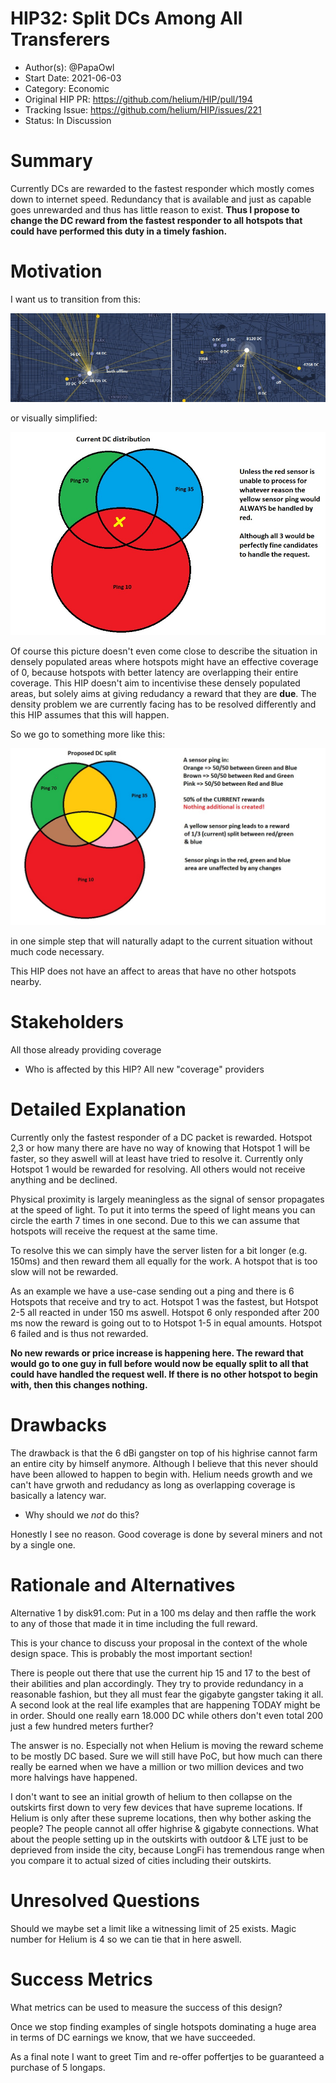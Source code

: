 # HIP32: Split DCs Among All Transferers

- Author(s): @PapaOwl 
- Start Date: 2021-06-03
- Category: Economic
- Original HIP PR: https://github.com/helium/HIP/pull/194
- Tracking Issue: https://github.com/helium/HIP/issues/221
- Status: In Discussion

# Summary
[summary]: #summary

Currently DCs are rewarded to the fastest responder which mostly comes down to internet speed. Redundancy that is available and just as capable goes unrewarded and thus has little reason to exist.
**Thus I propose to change the DC reward from the fastest responder to all hotspots that could have performed this duty in a timely fashion.**
# Motivation
[motivation]: #motivation

I want us to transition from this:


![Real Example](./0032-split-dcs/Real_Example.jpg)

or visually simplified:

![Current DC Split](./0032-split-dcs/Current_Split.jpg)

Of course this picture doesn't even come close to describe the situation in densely populated areas where hotspots might have an effective coverage of 0, because hotspots with better latency are overlapping their entire coverage. This HIP doesn't aim to incentivise these densely populated areas, but solely aims at giving redudancy a reward that they are **due**. The density problem we are currently facing has to be resolved differently and this HIP assumes that this will happen.

So we go to something more like this:

![Proposed DC Split](./0032-split-dcs/Proposed_Split.jpg)

in one simple step that will naturally adapt to the current situation without much code necessary.

This HIP does not have an affect to areas that have no other hotspots nearby. 

# Stakeholders
[stakeholders]: #stakeholders
All those already providing coverage
* Who is affected by this HIP?
All new "coverage" providers

# Detailed Explanation
[detailed-explanation]: #detailed-explanation

Currently only the fastest responder of a DC packet is rewarded. Hotspot 2,3 or how many there are have no way of knowing that Hotspot 1 will be faster, so they aswell will at least have tried to resolve it. Currently only Hotspot 1 would be rewarded for resolving. All others would not receive anything and be declined.

Physical proximity is largely meaningless as the signal of sensor propagates at the speed of light. To put it into terms the speed of light means you can circle the earth 7 times in one second. Due to this we can assume that hotspots will receive the request at the same time.

To resolve this we can simply have the server listen for a bit longer (e.g. 150ms) and then reward them all equally for the work. A hotspot that is too slow will not be rewarded.

As an example we have a use-case sending out a ping and there is 6 Hotspots that receive and try to act. Hotspot 1 was the fastest, but Hotspot 2-5 all reacted in under 150 ms aswell. Hotspot 6 only responded after 200 ms now the reward is going out to to Hotspot 1-5 in equal amounts. Hotspot 6 failed and is thus not rewarded.

**No new rewards or price increase is happening here. The reward that would go to one guy in full before would now be equally split to all that could have handled the request well. If there is no other hotspot to begin with, then this changes nothing.**


# Drawbacks
[drawbacks]: #drawbacks

The drawback is that the 6 dBi gangster on top of his highrise cannot farm an entire city by himself anymore. Although I believe that this never should have been allowed to happen to begin with. Helium needs growth and we can't have grwoth and redudancy as long as overlapping coverage is basically a latency war.

- Why should we *not* do this?

Honestly I see no reason. Good coverage is done by several miners and not by a single one.

# Rationale and Alternatives
[alternatives]: #rationale-and-alternatives
Alternative 1 by disk91.com: Put in a 100 ms delay and then raffle the work to any of those that made it in time including the full reward.


This is your chance to discuss your proposal in the context of the whole design
space. This is probably the most important section!

There is people out there that use the current hip 15 and 17 to the best of their abilities and plan accordingly. They try to provide redundancy in a reasonable fashion, but they all must fear the gigabyte gangster taking it all. A second look at the real life examples that are happening TODAY might be in order. Should one really earn 18.000 DC while others don't even total 200 just a few hundred meters further?

The answer is no. Especially not when Helium is moving the reward scheme to be mostly DC based. Sure we will still have PoC, but how much can there really be earned when we have a million or two million devices and two more halvings have happened.

I don't want to see an initial growth of helium to then collapse on the outskirts first down to very few devices that have supreme locations. If Helium is only after these supreme locations, then why bother asking the people? The people cannot all offer highrise & gigabyte connections. What about the people setting up in the outskirts with outdoor & LTE just to be deprieved from inside the city, because LongFi has tremendous range when you compare it to actual sized of cities including their outskirts.


# Unresolved Questions
[unresolved]: #unresolved-questions

Should we maybe set a limit like a witnessing limit of 25 exists. Magic number for Helium is 4 so we can tie that in here aswell.



# Success Metrics
[success-metrics]: #success-metrics

What metrics can be used to measure the success of this design?

Once we stop finding examples of single hotspots dominating a huge area in terms of DC earnings we know, that we have succeeded.

As a final note I want to greet Tim and re-offer poffertjes to be guaranteed a purchase of 5 longaps.
